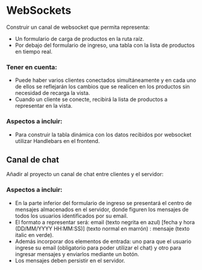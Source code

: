 # WebSockets

Construir un canal de websocket que permita representa:

- Un formulario de carga de productos en la ruta raíz.
- Por debajo del formulario de ingreso, una tabla con la lista de productos en tiempo real.

### Tener en cuenta:

- Puede haber varios clientes conectados simultáneamente y en cada uno de ellos se reflejarán los cambios que se realicen en los productos sin necesidad de recarga la vista.
- Cuando un cliente se conecte, recibirá la lista de productos a representar en la vista.

### Aspectos a incluir:

- Para construir la tabla dinámica con los datos recibidos por websocket utilizar Handlebars en el frontend.

## Canal de chat

Añadir al proyecto un canal de chat entre clientes y el servidor:

### Aspectos a incluir:

- En la parte inferior del formulario de ingreso se presentará el centro de mensajes almacenados en el servidor, donde figuren los mensajes de todos los usuarios identificados por su email.
- El formato a representar será: email (texto negrita en azul) [fecha y hora (DD/MM/YYYY HH:MM:SS)] (texto normal en marrón) : mensaje (texto italic en verde).
- Además incorporar dos elementos de entrada: uno para que el usuario ingrese su email (obligatorio para poder utilizar el chat) y otro para ingresar mensajes y enviarlos mediante un botón.
- Los mensajes deben persistir en el servidor.

